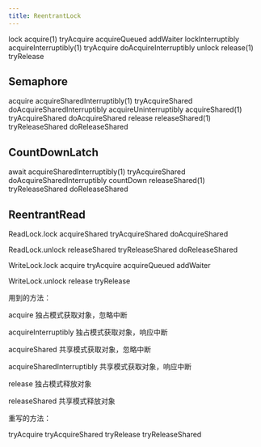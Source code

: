 ```yaml
---
title: ReentrantLock
---
```


lock
	acquire(1)
		tryAcquire	acquireQueued	addWaiter
lockInterruptibly
	acquireInterruptibly(1)
		tryAcquire	doAcquireInterruptibly
unlock
	release(1)
		tryRelease

## Semaphore

acquire
	acquireSharedInterruptibly(1)
		tryAcquireShared	doAcquireSharedInterruptibly
acquireUninterruptibly
	acquireShared(1)
		tryAcquireShared	doAcquireShared
release
	releaseShared(1)
		tryReleaseShared	doReleaseShared

## CountDownLatch

await
	acquireSharedInterruptibly(1)
		tryAcquireShared	doAcquireSharedInterruptibly
countDown
	releaseShared(1)
		tryReleaseShared	doReleaseShared

## ReentrantRead

ReadLock.lock
	acquireShared
		tryAcquireShared	doAcquireShared

ReadLock.unlock
	releaseShared
		tryReleaseShared	doReleaseShared

WriteLock.lock
	acquire
		tryAcquire	acquireQueued	addWaiter

WriteLock.unlock
	release
		tryRelease

用到的方法：

acquire
	独占模式获取对象，忽略中断

acquireInterruptibly
	独占模式获取对象，响应中断

acquireShared
	共享模式获取对象，忽略中断

acquireSharedInterruptibly
	共享模式获取对象，响应中断

release
	独占模式释放对象

releaseShared
	共享模式释放对象

重写的方法：

tryAcquire
tryAcquireShared
tryRelease
tryReleaseShared


